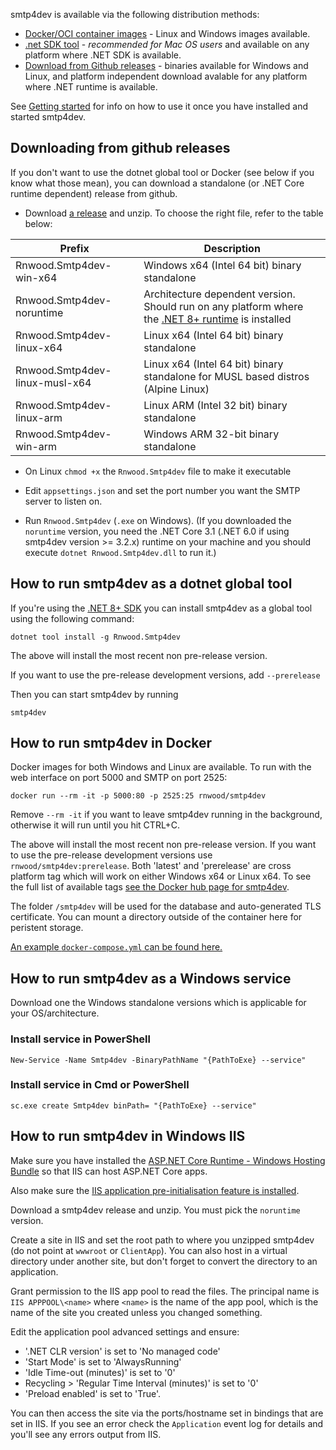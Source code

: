 smtp4dev is available via the following distribution methods:
- [Docker/OCI container images](#how-to-run-smtp4dev-in-docker) - Linux and Windows images available.
- [.net SDK tool](#how-to-run-smtp4dev-as-a-dotnet-global-tool) - *recommended for Mac OS users* and available on any platform where .NET SDK is available.
- [Download from Github releases](#downloading-from-github-releases) - binaries available for Windows and Linux, and platform independent download avalable for any platform where .NET runtime is available.

See [Getting started](Getting-Started.md) for info on how to use it once you have installed and started smtp4dev.


## Downloading from github releases 

If you don't want to use the dotnet global tool or Docker (see below if you know what those mean), you can download a standalone (or .NET Core runtime dependent) release from github.

- Download [a release](https://github.com/rnwood/smtp4dev/releases) and unzip. To choose the right file, refer to the table below:

| Prefix | Description |
| -      | -           |
| Rnwood.Smtp4dev-win-x64 | Windows x64 (Intel 64 bit) binary standalone |
| Rnwood.Smtp4dev-noruntime | Architecture dependent version. Should run on any platform where the [.NET 8+ runtime](https://dotnet.microsoft.com/download/dotnet-core/current/runtime) is installed |
| Rnwood.Smtp4dev-linux-x64 | Linux x64 (Intel 64 bit) binary standalone |
| Rnwood.Smtp4dev-linux-musl-x64 | Linux x64 (Intel 64 bit) binary standalone for MUSL based distros (Alpine Linux) |
|Rnwood.Smtp4dev-linux-arm | Linux ARM (Intel 32 bit) binary standalone |
| Rnwood.Smtp4dev-win-arm | Windows ARM 32-bit binary standalone |

- On Linux `chmod +x` the `Rnwood.Smtp4dev` file to make it executable

- Edit ``appsettings.json`` and set the port number you want the SMTP server to listen on.

- Run `Rnwood.Smtp4dev` (`.exe` on Windows). (If you downloaded the ``noruntime`` version, you need the .NET Core 3.1 (.NET 6.0 if using smtp4dev version >= 3.2.x) runtime on your machine and you should execute ``dotnet Rnwood.Smtp4dev.dll`` to run it.)

## How to run smtp4dev as a dotnet global tool

If you're using the [.NET 8+ SDK](https://dotnet.microsoft.com/en-us/download/dotnet/latest) you can install smtp4dev as a global tool using the following command:
```
dotnet tool install -g Rnwood.Smtp4dev
```
The above will install the most recent non pre-release version.

If you want to use the pre-release development versions, add `--prerelease`

Then you can start smtp4dev by running
```
smtp4dev
```

## How to run smtp4dev in Docker
Docker images for both Windows and Linux are available. To run with the web interface on port 5000 and SMTP on port 2525:

```
docker run --rm -it -p 5000:80 -p 2525:25 rnwood/smtp4dev
```
Remove `--rm -it` if you want to leave smtp4dev running in the background, otherwise it will run until you hit CTRL+C.

The above will install the most recent non pre-release version. If you want to use the pre-release development versions use ``rnwood/smtp4dev:prerelease``. Both 'latest' and 'prerelease' are cross platform tag which will work on either Windows x64 or Linux x64. To see the full list of available tags [see the Docker hub page for smtp4dev](https://hub.docker.com/r/rnwood/smtp4dev/tags/).

The folder ``/smtp4dev`` will be used for the database and auto-generated TLS certificate. You can mount a directory outside of the container here for peristent storage.

[An example `docker-compose.yml` can be found here.](https://github.com/rnwood/smtp4dev/blob/master/docker-compose.yml)




## How to run smtp4dev as a Windows service

Download one the Windows standalone versions which is applicable for your OS/architecture.

### Install service in PowerShell

```
New-Service -Name Smtp4dev -BinaryPathName "{PathToExe} --service"
```

### Install service in Cmd or PowerShell

```
sc.exe create Smtp4dev binPath= "{PathToExe} --service"
```

## How to run smtp4dev in Windows IIS

Make sure you have installed the [ASP.NET Core Runtime - Windows Hosting Bundle](https://dotnet.microsoft.com/permalink/dotnetcore-current-windows-runtime-bundle-installer) so that IIS can host ASP.NET Core apps.

Also make sure the [IIS application pre-initialisation feature is installed](https://learn.microsoft.com/en-us/iis/get-started/whats-new-in-iis-8/iis-80-application-initialization#step-by-step-instructions).

Download a smtp4dev release and unzip. You must pick the `noruntime` version.

Create a site in IIS and set the root path to where you unzipped smtp4dev (do not point at `wwwroot` or `ClientApp`). You can also host in a virtual directory under another site, but don't forget to convert the directory to an application.

Grant permission to the IIS app pool to read the files. The principal name is `IIS APPPOOL\<name>` where `<name>` is the name of the app pool, which is the name of the site you created unless you changed something.

Edit the application pool advanced settings and ensure:
- '.NET CLR version' is set to 'No managed code'
- 'Start Mode' is set to 'AlwaysRunning'
- 'Idle Time-out (minutes)' is set to '0'
- Recycling > 'Regular Time Interval (minutes)' is set to '0'
- 'Preload enabled' is set to 'True'.

You can then access the site via the ports/hostname set in bindings that are set in IIS. If you see an error check the `Application` event log for details and you'll see any errors output from IIS.

